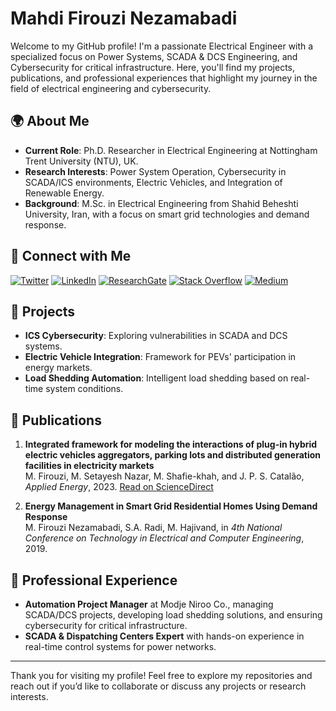 # Mahdi Firouzi Nezamabadi

Welcome to my GitHub profile! I'm a passionate Electrical Engineer with a specialized focus on Power Systems, SCADA & DCS Engineering, and Cybersecurity for critical infrastructure. Here, you'll find my projects, publications, and professional experiences that highlight my journey in the field of electrical engineering and cybersecurity.

## 🌍 About Me
- **Current Role**: Ph.D. Researcher in Electrical Engineering at Nottingham Trent University (NTU), UK.
- **Research Interests**: Power System Operation, Cybersecurity in SCADA/ICS environments, Electric Vehicles, and Integration of Renewable Energy.
- **Background**: M.Sc. in Electrical Engineering from Shahid Beheshti University, Iran, with a focus on smart grid technologies and demand response.

## 🔗 Connect with Me
[![Twitter](https://img.shields.io/badge/Twitter-%231DA1F2.svg?style=for-the-badge&logo=Twitter&logoColor=white)](https://twitter.com/MahdiFirouzi_)
[![LinkedIn](https://img.shields.io/badge/LinkedIn-%230A66C2.svg?style=for-the-badge&logo=LinkedIn&logoColor=white)](https://www.linkedin.com/in/mahdifirouzi/)
[![ResearchGate](https://img.shields.io/badge/ResearchGate-%2300CCBB.svg?style=for-the-badge&logo=ResearchGate&logoColor=white)](https://www.researchgate.net/profile/Mahdi-Firouzi)
[![Stack Overflow](https://img.shields.io/badge/StackOverflow-%23F48024.svg?style=for-the-badge&logo=StackOverflow&logoColor=white)](https://stackoverflow.com/users/16721851/fizi)
[![Medium](https://img.shields.io/badge/Medium-%2312100E.svg?style=for-the-badge&logo=Medium&logoColor=white)](https://medium.com/@mahdi.firouzi.n)

## 📂 Projects
- **ICS Cybersecurity**: Exploring vulnerabilities in SCADA and DCS systems.
- **Electric Vehicle Integration**: Framework for PEVs' participation in energy markets.
- **Load Shedding Automation**: Intelligent load shedding based on real-time system conditions.

## 📜 Publications
1. **Integrated framework for modeling the interactions of plug-in hybrid electric vehicles aggregators, parking lots and distributed generation facilities in electricity markets**  
   M. Firouzi, M. Setayesh Nazar, M. Shafie-khah, and J. P. S. Catalão, _Applied Energy_, 2023. [Read on ScienceDirect](https://www.sciencedirect.com/science/article/pii/S0306261923000673)

2. **Energy Management in Smart Grid Residential Homes Using Demand Response**  
   M. Firouzi Nezamabadi, S.A. Radi, M. Hajivand, in _4th National Conference on Technology in Electrical and Computer Engineering_, 2019.

## 📜 Professional Experience
- **Automation Project Manager** at Modje Niroo Co., managing SCADA/DCS projects, developing load shedding solutions, and ensuring cybersecurity for critical infrastructure.
- **SCADA & Dispatching Centers Expert** with hands-on experience in real-time control systems for power networks.

---

Thank you for visiting my profile! Feel free to explore my repositories and reach out if you’d like to collaborate or discuss any projects or research interests.
